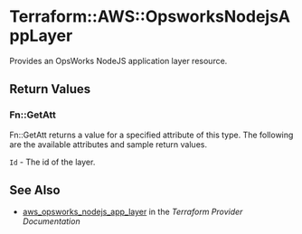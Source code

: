 # Terraform::AWS::OpsworksNodejsAppLayer

Provides an OpsWorks NodeJS application layer resource.

## Return Values

### Fn::GetAtt

Fn::GetAtt returns a value for a specified attribute of this type. The following are the available attributes and sample return values.

`Id` - The id of the layer.

## See Also

* [aws_opsworks_nodejs_app_layer](https://www.terraform.io/docs/providers/aws/r/opsworks_nodejs_app_layer.html) in the _Terraform Provider Documentation_